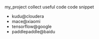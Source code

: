 my_project collect useful code code snippet

- kudu@cloudera
- mace@xiaomi
- tensorflow@google
- paddlepaddle@baidu
